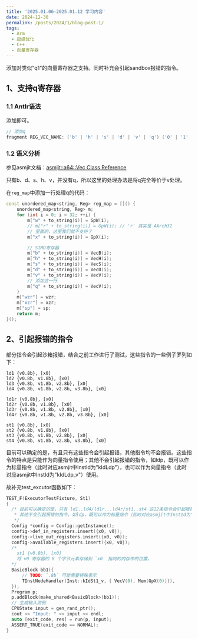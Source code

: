 ```yaml
---
title: '2025.01.06-2025.01.12 学习内容'
date: 2024-12-30
permalink: /posts/2024/1/blog-post-1/
tags:
  - Arm
  - 超级优化
  - C++
  - 向量寄存器
---
```


添加对类似"q1"的向量寄存器之支持。同时补充会引起sandbox报错的指令。

## 1、支持q寄存器

### 1.1 Antlr语法

添加即可。

```c++
// 添加q
fragment REG_VEC_NAME: ('b' | 'h' | 's' | 'd' | 'v' | 'q') ('0' | '1' | '2' | '3' | '4' | '5' | '6' | '7' | '8' | '9' | '10' | '11' | '12' | '13' | '14' | '15' | '16' | '17' | '18' | '19' | '20' | '21' | '22' | '23' | '24' | '25' | '26' | '27' | '28' | '29' | '30');
```

### 1.2 语义分析

参见asmjit文档：[asmjit::a64::Vec Class Reference](https://asmjit.com/doc/classasmjit_1_1a64_1_1Vec.html)

只有b、d、s、h、v，并没有q，所以这里的处理办法是将q完全等价于v处理。

在`reg_map`中添加一行处理q的代码：

```c++
const unordered_map<string, Reg> reg_map = []() {
    unordered_map<string, Reg> m;
    for (int i = 0; i < 32; ++i) {
        m["w" + to_string(i)] = GpW(i);
        // m["r" + to_string(i)] = GpW(i); // 'r' 其实是 AArch32
        // 里面的，这里我们就不支持了
        m["x" + to_string(i)] = GpX(i);

        // SIMD寄存器
        m["b" + to_string(i)] = VecB(i);
        m["h" + to_string(i)] = VecH(i);
        m["s" + to_string(i)] = VecS(i);
        m["d" + to_string(i)] = VecD(i);
        m["v" + to_string(i)] = VecV(i);
        // 添加这一行
        m["q" + to_string(i)] = VecV(i);
    }
    m["wzr"] = wzr;
    m["xzr"] = xzr;
    m["sp"] = sp;
    return m;
}();
```

## 2、引起报错的指令

部分指令会引起沙箱报错，结合之前工作进行了测试，这些指令的一些例子罗列如下：

```assembly
ld1 {v0.8b}, [x0]
ld2 {v0.8b, v1.8b}, [x0]
ld3 {v0.8b, v1.8b, v2.8b}, [x0]
ld4 {v0.8b, v1.8b, v2.8b, v3.8b}, [x0]

ld1r {v0.8b}, [x0]
ld2r {v0.8b, v1.8b}, [x0]
ld3r {v0.8b, v1.8b, v2.8b}, [x0]
ld4r {v0.8b, v1.8b, v2.8b, v3.8b}, [x0]

st1 {v0.8b}, [x0]
st2 {v0.8b, v1.8b}, [x0]
st3 {v0.8b, v1.8b, v2.8b}, [x0]
st4 {v0.8b, v1.8b, v2.8b, v3.8b}, [x0]
```

目前可以确定的是，有且只有这些指令会引起报错，其他指令均不会报错。这些指令的特点是只能作为向量指令使用；其他不会引起报错的指令，如ldp，既可以作为标量指令（此时对应asmjit中InstId为"kIdLdp"），也可以作为向量指令（此时对应asmjit中InstId为"kIdLdp_v"）使用。

故补充test_excutor函数如下：

```c++
TEST_F(ExecutorTestFixture, St1)
{
  /* 目前可以确定的是，只有 ld1..ld4/ld1r...ld4r/st1..st4 这12条指令会引起报错，这些指令的特点是只能作为向量指令使用。
   * 其他不会引起报错的指令，如ldp，既可以作为标量指令（此时对应asmjit中InstId为"kIdLdp"）使用，也可以作为向量指令（此时对应asmjit中InstId为"kIdLdp_v"）使用。
   */
  Config *config = Config::getInstance();
  config->def_in_registers.insert({x0, v0});
  config->live_out_registers.insert({x0, v0});
  config->available_registers.insert({x0, v0});
  /*
    st1 {v0.8b}, [x0]
    将 v0 寄存器的 8 个字节元素存储到 `x0` 指向的内存中的位置。
  */
  BasicBlock bb1({
      // TODO: `.8b` 可能需要特殊表示
      TInstNodeHandler(Inst::kIdSt1_v, { VecV(0), Mem(GpX(0))}),
  });
  Program p;
  p.addBlock(make_shared<BasicBlock>(bb1));
  // 生成输入测例
  CPUState input = gen_rand_ptr();
  cout << "Input: " << input << endl;
  auto [exit_code, res] = run(p, input);
  ASSERT_TRUE(exit_code == NORMAL);
}
```

